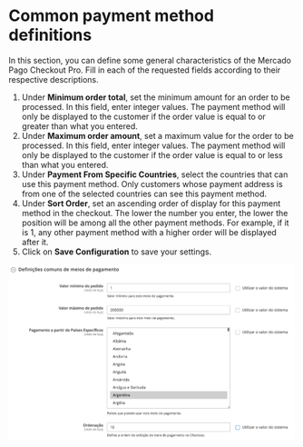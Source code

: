 # Common payment method definitions

In this section, you can define some general characteristics of the Mercado Pago Checkout Pro. Fill in each of the requested fields according to their respective descriptions.

1. Under **Minimum order total**, set the minimum amount for an order to be processed. In this field, enter integer values. The payment method will only be displayed to the customer if the order value is equal to or greater than what you entered.
2. Under **Maximum order amount**, set a maximum value for the order to be processed. In this field, enter integer values. The payment method will only be displayed to the customer if the order value is equal to or less than what you entered.
3. Under **Payment From Specific Countries**, select the countries that can use this payment method. Only customers whose payment address is from one of the selected countries can see this payment method.
4. Under **Sort Order**, set an ascending order of display for this payment method in the checkout. The lower the number you enter, the lower the position will be among all the other payment methods. For example, if it is 1, any other payment method with a higher order will be displayed after it.
5. Click on **Save Configuration** to save your settings.

![Common definitions](/images/magento-two/definicoes_comuns.png)